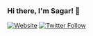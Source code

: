 ### Hi there, I'm Sagar! 👋

[![Website](https://img.shields.io/website?label=sagarkharabe.com&style=for-the-badge&url=https%3A%2F%2Fsagarkharabe.com)](https://sagarkharabe.com)
[![Twitter Follow](https://img.shields.io/twitter/follow/sagarkharabe?color=1DA1F2&logo=twitter&style=for-the-badge)](https://twitter.com/intent/follow?original_referer=https%3A%2F%2Fgithub.com%2Fsagarkharabe&screen_name=sagarkharabe)

<!--
**sagarkharbe/sagarkharbe** is a ✨ _special_ ✨ repository because its `README.md` (this file) appears on your GitHub profile.

Here are some ideas to get you started:

- 🔭 I’m currently working on ...
- 🌱 I’m currently learning ...
- 👯 I’m looking to collaborate on ...
- 🤔 I’m looking for help with ...
- 💬 Ask me about ...
- 📫 How to reach me: ...
- 😄 Pronouns: ...
- ⚡ Fun fact: ...
-->
